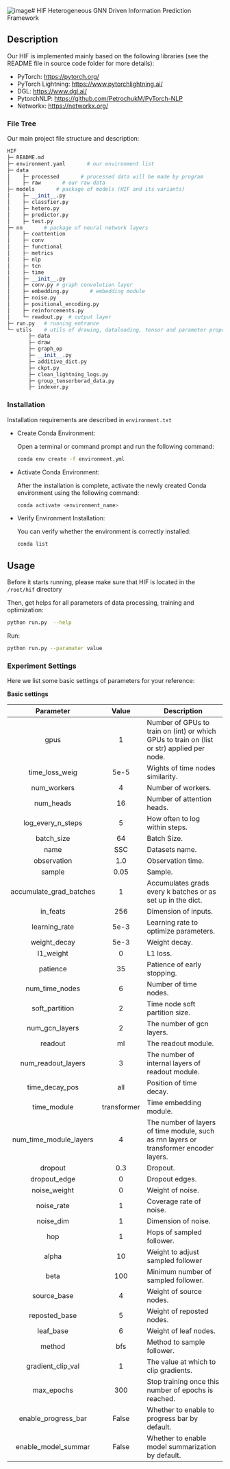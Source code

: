 ![image](https://github.com/Les1ie/HIF/assets/77771959/462bf947-f456-4bfb-9abc-7ab7f54adf22)# HIF
Heterogeneous GNN Driven Information Prediction Framework

## Description
Our HIF is implemented mainly based on the following libraries (see the README file in source code folder for more details):

- PyTorch: https://pytorch.org/
- PyTorch Lightning: https://www.pytorchlightning.ai/
- DGL: https://www.dgl.ai/
- PytorchNLP: https://github.com/PetrochukM/PyTorch-NLP
- Networkx: https://networkx.org/

### File Tree

Our main project file structure and description:

```python
HIF
├─ README.md
├─ environment.yaml       # our environment list
├─ data
│    ├─ processed       # processed data will be made by program
│    ├─ raw       # our raw data
├─ models       # package of models (HIF and its variants)
│    ├─ __init__.py
│    ├─ classfier.py
│    ├─ hetero.py
│    ├─ predictor.py
│    ├─ test.py
├─ nn       # package of neural network layers
│    ├─ coattention
│    ├─ conv
│    ├─ functional
│    ├─ metrics
│    ├─ nlp
│    ├─ tcn
│    ├─ time
│    ├─ __init__.py
│    ├─ conv.py	# graph convolution layer
│    ├─ embedding.py       # embedding module
│    ├─ noise.py
│    ├─ positional_encoding.py
│    ├─ reinforcements.py
│    └─ readout.py	# output layer
├─ run.py	# running entrance
└─ utils	# utils of drawing, dataloading, tensor and parameter propcessing
       ├─ data
       ├─ draw
       ├─ graph_op
       ├─ __init__.py
       ├─ additive_dict.py
       ├─ ckpt.py
       ├─ clean_lightning_logs.py
       ├─ group_tensorborad_data.py
       ├─ indexer.py
```

### Installation

Installation requirements are described in `environment.txt`

- Create Conda Environment:

  Open a terminal or command prompt and run the following command:

  ```bash
  conda env create -f environment.yml
  ```

- Activate Conda Environment:

  After the installation is complete, activate the newly created Conda environment using the following command:

  ```bash
  conda activate <environment_name>
  ```
  
- Verify Environment Installation:

  You can verify whether the environment is correctly installed:

  ```bash
  conda list
  ```

## Usage

Before it starts running, please make sure that HIF is located in the `/root/hif` directory

Then, get helps for all parameters of data processing, training and optimization:

```bash
python run.py  --help
```

Run:

```bash
python run.py --paramater value
```

### Experiment Settings

Here we list some basic settings of parameters for your reference:

**Basic settings**

|      Parameter        |       Value       | Description                                                                                  |
| :------------------:  | :---------------: | -------------------------------------------------------------------------------------------- |
|       gpus            |        1          | Number of GPUs to train on (int) or which GPUs to train on (list or str) applied per node.   |
|   time_loss_weig      |       5e-5        | Wights of time nodes similarity.                                                             |
|     num_workers       |        4          | Number of workers.                                                                           |
|      num_heads        |        16         | Number of attention heads.                                                                   |
|   log_every_n_steps   |        5          | How often to log within steps.                                                               |
|     batch_size        |        64         | Batch Size.                                                                                  |
|        name           |       SSC         | Datasets name.                                                                               |
|     observation       |        1.0        | Observation time.                                                                            |
|        sample         |       0.05        | Sample.                                                                                      |
|accumulate_grad_batches|        1          | Accumulates grads every k batches or as set up in the dict.                                  |
|      in_feats         |       256         | Dimension of inputs.                                                                         |
|     learning_rate     |      5e-3         | Learning rate to optimize parameters.                                                        |
|     weight_decay      |       5e-3        | Weight decay.                                                                                |
|       l1_weight       |        0          | L1 loss.                                                                                     |
|       patience        |       35          | Patience of early stopping.                                                                  |
|    num_time_nodes     |        6          | Number of time nodes.                                                                        |
|     soft_partition    |        2          | Time node soft partition size.                                                               |
|      num_gcn_layers   |        2          | The number of gcn layers.                                                                    |
|       readout         |        ml         | The readout module.                                                                          |
|  num_readout_layers   |        3          | The number of internal layers of readout module.                                             |
|  time_decay_pos       |      all          | Position of time decay.                                                                      |
|  time_module          |      transformer  | Time embedding module.                                                                       |
|num_time_module_layers |      4            | The number of layers of time module, such as rnn layers or transformer encoder layers.       |
|       dropout         |     0.3           | Dropout.                                                                                     |
|       dropout_edge    |       0           | Dropout edges.                                                                               |
|    noise_weight       |       0           | Weight of noise.                                                                             |
|    noise_rate         |       1           | Coverage rate of noise.                                                                      |
|    noise_dim          |       1           | Dimension of noise.                                                                          |
|        hop            |       1           | Hops of sampled follower.                                                                    |
|        alpha          |       10          | Weight to adjust sampled follower                                                            |
|        beta           |       100         | Minimum number of sampled follower.                                                          |
|       source_base     |       4           | Weight of source nodes.                                                                      |
|     reposted_base     |       5           | Weight of reposted nodes.                                                                    |
|     leaf_base         |       6           | Weight of leaf nodes.                                                                        |
|     method            |       bfs         | Method to sample follower.                                                                   |
|   gradient_clip_val   |       1           | The value at which to clip gradients.                                                        |
|   max_epochs          |       300         | Stop training once this number of epochs is reached.                                         |
|enable_progress_bar    |      False        | Whether to enable to progress bar by default.                                                |
|enable_model_summar    |      False        | Whether to enable model summarization by default.                                            |
